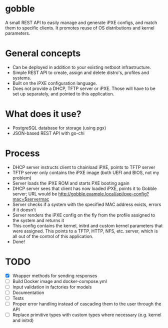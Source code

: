 # gobble

A small REST API to easily manage and generate iPXE configs, and match them to specific clients. It promotes reuse of OS distributions and kernel parameters.

# General concepts

- Can be deployed in addition to your existing netboot infrastructure.
- Simple REST API to create, assign and delete distro's, profiles and systems.
- Built on the iPXE configuration language.
- Does not provide a DHCP, TFTP server or iPXE. Those will have to be set up separately, and pointed to this application.

# What does it use?

- PostgreSQL database for storage (using pgx)
- JSON-based REST API with go-chi

# Process

- DHCP server instructs client to chainload iPXE, points to TFTP server
- TFTP server only contains the iPXE image (both UEFI and BIOS, not my problem)
- Server loads the iPXE ROM and starts PXE booting again
- DHCP server sees that client has now loaded iPXE, points it to Gobble server; URL would be http://gobble.example.local/api/pxe-config?mac=$servermac
- Server checks if a system with the specified MAC address exists, errors if it doesn't
- Server renders the iPXE config on the fly from the profile assigned to the system and returns it
- This config contains the kernel, initrd and custom kernel parameters that were assigned. This points to a TFTP, HTTP, NFS, etc. server, which is all out of the control of this application.
- Done!

# TODO
- [x] Wrapper methods for sending responses
- [ ] Build Docker image and docker-compose.yml
- [ ] Input validation in factories for models
- [ ] Documentation
- [ ] Tests
- [ ] Proper error handling instead of cascading them to the user through the API
- [ ] Replace primitive types with custom types where necessary (e.g. kernel and initrd)
